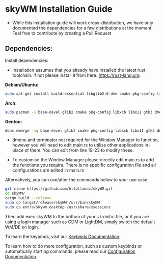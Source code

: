 # skyWM Installation Guide

* While this installation guide will work cross-distribution, we have only documented the dependencies for a few distributions at the moment. Feel free to contribute by creating a Pull Request

## Dependencies:

Install dependencies:

* Installation assumes that you already have installed the latest rust toolchain. If not please install it from here: https://rust-lang.org.

**Debian/Ubuntu:**

```sh
sudo apt-get install build-essential libglib2.0-dev cmake pkg-config libxcb-randr0-dev libxcb-xtest0-dev libxcb-xinerama0-dev libxcb-shape0-dev libxcb-xkb-dev libx11-dev libgtk-3-dev dmenu terminator
```

**Arch:**
```sh
sudo pacman -S base-devel glib2 cmake pkg-config libxcb libx11 gtk3 dmenu terminator
```

**Gentoo:**
```sh
doas emerge -aq base-devel glib2 cmake pkg-config libxcb libx11 gtk3 dmenu terminator
```


* dmenu and terminator not required for the Window Manager to function, however you will need to edit main.rs to utilise other applications in-place of them. You can edit from line 19-23 to modify these.

* To customise the Window Manager please directly edit main.rs to add the functions you require. There is no specific configuration file and all configurations are edited in main.rs

Alternatively, you can use/alter the commands below to your use case:

```sh
git clone https://github.com/httpllamaz/skyWM.git
cd skyWM/
cargo build --release
sudo cp target/release/skyWM /usr/bin/skyWM
sudo cp extra/skywm.desktop /usr/share/xsessions
```
Then add exec skyWM to the bottom of your ~/.xinitrc file, or if you are using a login manager such as GDM or LightDM, simply switch the default WM/DE on login.

To learn the keybinds, visit our [Keybinds Documentation](https://github.com/MrBeeBenson/skyWM/blob/main/docs/keybinds.md).

To learn how to do more configuration, such as custom keybinds or automatically starting commands, please read our [Configuration Documentation](https://github.com/MrBeeBenson/skyWM/blob/main/docs/configure.md).
